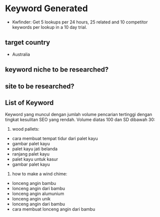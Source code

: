 # Keyword Generated

- Kwfinder:
Get 5 lookups per 24 hours, 25 related and 10 competitor keywords per lookup in a 10 day trial.

## target country
- Australia


## keyword niche to be researched?


## site to be researched?



## List of Keyword
Keyword yang muncul dengan jumlah volume pencarian tertinggi dengan tingkat kesulitan SEO yang rendah. Volume diatas 100 dan SD dibawah 30:

1. wood pallets:
- cara membuat tempat tidur dari palet kayu
- gambar palet kayu
- palet kayu jati belanda
- ranjang palet kayu
- palet kayu untuk kasur
- gambar palet kayu

1. how to make a wind chime:
- lonceng angin bambu
- lonceng angin dari bambu
- lonceng angin alumunium
- lonceng angin unik
- lonceng angin dari bambu
- cara membuat lonceng angin dari bambu
